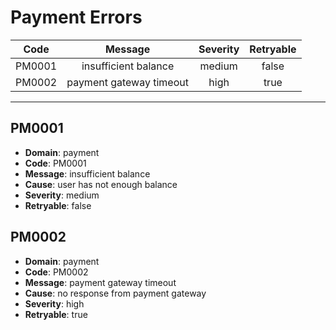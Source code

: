 # Payment Errors

| Code | Message | Severity | Retryable |
|:-----:|:-----------:|:-----:|:-----:|
| PM0001 | insufficient balance | medium | false |
| PM0002 | payment gateway timeout | high | true |

---

## PM0001

- **Domain**: payment
- **Code**: PM0001
- **Message**: insufficient balance
- **Cause**: user has not enough balance
- **Severity**: medium
- **Retryable**: false

## PM0002

- **Domain**: payment
- **Code**: PM0002
- **Message**: payment gateway timeout
- **Cause**: no response from payment gateway
- **Severity**: high
- **Retryable**: true
